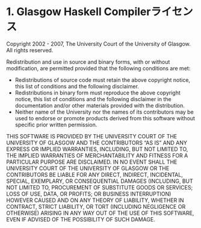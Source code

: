 # 1. Glasgow Haskell Compilerライセンス

Copyright 2002 - 2007, The University Court of the University of Glasgow. All rights reserved.

Redistribution and use in source and binary forms, with or without modification, are permitted provided that the following conditions are met:

- Redistributions of source code must retain the above copyright notice, this list of conditions and the following disclaimer.
- Redistributions in binary form must reproduce the above copyright notice, this list of conditions and the following disclaimer in the documentation and/or other materials provided with the distribution.
- Neither name of the University nor the names of its contributors may be used to endorse or promote products derived from this software without specific prior written permission.

THIS SOFTWARE IS PROVIDED BY THE UNIVERSITY COURT OF THE UNIVERSITY OF GLASGOW AND THE CONTRIBUTORS “AS IS” AND ANY EXPRESS OR IMPLIED WARRANTIES, INCLUDING, BUT NOT LIMITED TO, THE IMPLIED WARRANTIES OF MERCHANTABILITY AND FITNESS FOR A PARTICULAR PURPOSE ARE DISCLAIMED. IN NO EVENT SHALL THE UNIVERSITY COURT OF THE UNIVERSITY OF GLASGOW OR THE CONTRIBUTORS BE LIABLE FOR ANY DIRECT, INDIRECT, INCIDENTAL, SPECIAL, EXEMPLARY, OR CONSEQUENTIAL DAMAGES (INCLUDING, BUT NOT LIMITED TO, PROCUREMENT OF SUBSTITUTE GOODS OR SERVICES; LOSS OF USE, DATA, OR PROFITS; OR BUSINESS INTERRUPTION) HOWEVER CAUSED AND ON ANY THEORY OF LIABILITY, WHETHER IN CONTRACT, STRICT LIABILITY, OR TORT (INCLUDING NEGLIGENCE OR OTHERWISE) ARISING IN ANY WAY OUT OF THE USE OF THIS SOFTWARE, EVEN IF ADVISED OF THE POSSIBILITY OF SUCH DAMAGE.

